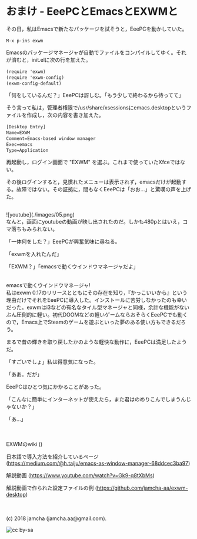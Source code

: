 

# おまけ - EeePCとEmacsとEXWMと

その日，私はEmacsで新たなパッケージを試そうと，EeePCを動かしていた。  

    M-x p-ins exwm

Emacsのパッケージマネージャが自動でファイルをコンパイルしてゆく。それが済むと，init.elに次の行を加えた。  

    (require 'exwm)
    (require 'exwm-config)
    (exwm-config-default)

「何をしているんだ？」EeePCは訝しむ。「もう少しで終わるから待ってて」  

そう言って私は，管理者権限で/usr/share/xsessionsにemacs.desktopというファイルを作成し，次の内容を書き加えた。  

    [Desktop Entry]
    Name=EXWM
    Comment=Emacs-based window manager
    Exec=emacs
    Type=Application

再起動し，ログイン画面で "EXWM" を選ぶ。これまで使っていたXfceではない。  

その後ログインすると，見慣れたメニューは表示されず，emacsだけが起動する。故障ではない。その証拠に，間もなくEeePCは「おお…」と驚嘆の声を上げた。  

<br>  
![youtube](./images/05.png)  

<br>  
なんと，画面にyoutubeの動画が映し出されたのだ。しかも480pとはいえ，コマ落ちもみられない。  

「一体何をした？」EeePCが興奮気味に尋ねる。  

「exwmを入れたんだ」  

「EXWM？」「emacsで動くウインドウマネージャだよ」  

<br>  
emacsで動くウインドウマネージャ!  

<br>  
私はexwm 0.17のリリースとともにその存在を知り，『かっこいいから』という理由だけでそれをEeePCに導入した。インストールに苦労しなかったのも幸いだった。exwmはi3などの有名なタイル型マネージャと同様，余計な機能がないぶん圧倒的に軽い。初代DOOMなどの軽いゲームならおそらくEeePCでも動くので，Emacs上でSteamのゲームを遊ぶといった夢のある使い方もできるだろう。  

まるで昔の輝きを取り戻したかのような軽快な動作に，EeePCは満足したようだ。  

「すごいでしょ」私は得意気になった。  

「ああ。だが」  

EeePCはひとつ気にかかることがあった。  

「こんなに簡単にインターネットが使えたら，また君はのめりこんでしまうんじゃないか？」  

「あ…」  

<br>  
<br>  
EXWMのwiki (<https://github.com/ch11ng/exwm/wiki>)  

日本語で導入方法を紹介しているページ (<https://medium.com/@h.taiju/emacs-as-window-manager-68ddcec3ba97>)  

解説動画 (<https://www.youtube.com/watch?v=Gk9-q8tXbMs>)  

解説動画で作られた設定ファイルの例 (<https://github.com/jamcha-aa/exwm-desktop>)  

<br>  
<br>  
(c) 2018 jamcha (jamcha.aa@gmail.com).  

![cc by-sa](https://i.creativecommons.org/l/by-sa/4.0/88x31.png)  

